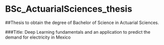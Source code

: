 # BSc_ActuarialSciences_thesis

##Thesis to obtain the degree of Bachelor of Science in Actuarial Sciences.

###Title: Deep Learning fundamentals and an application to predict the demand for electricity in Mexico
